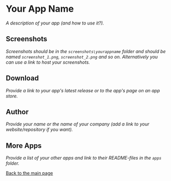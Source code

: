 # Your App Name

*A description of your app (and how to use it?).*

## Screenshots

*Screenshots should be in the `screenshots\yourappname` folder and should be named `screenshot_1.png`, `screenshot_2.png` and so on.*
*Alternatively you can use a link to host your screenshots.*

## Download

*Provide a link to your app's latest release or to the app's page on an app store.*

## Author

*Provide your name or the name of your company (add a link to your website/repository if you want).*

## More Apps

*Provide a list of your other apps and link to their README-files in the `apps` folder.*

[Back to the main page](../README.md)
